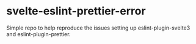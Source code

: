 # svelte-eslint-prettier-error
Simple repo to help reproduce the issues setting up eslint-plugin-svelte3 and eslint-plugin-prettier.
